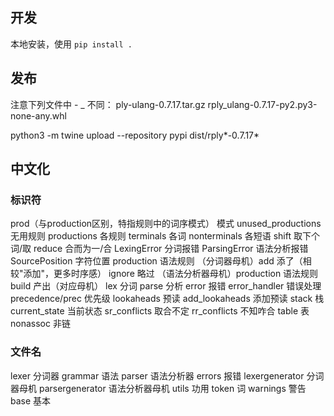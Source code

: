 ## 开发

本地安装，使用 `pip install .`

## 发布

注意下列文件中 - _ 不同：
ply-ulang-0.7.17.tar.gz
rply_ulang-0.7.17-py2.py3-none-any.whl

python3 -m twine upload --repository pypi dist/rply*-0.7.17*

## 中文化

### 标识符

prod（与production区别，特指规则中的词序模式） 模式
unused_productions 无用规则
productions 各规则
terminals 各词
nonterminals 各短语
shift 取下个词/取
reduce 合而为一/合
LexingError 分词报错
ParsingError  语法分析报错
SourcePosition 字符位置
production 语法规则
（分词器母机）add 添了（相较"添加"，更多时序感）
ignore 略过
（语法分析器母机）production 语法规则
build 产出（对应母机）
lex 分词
parse 分析
error 报错
error_handler 错误处理
precedence/prec 优先级
lookaheads 预读
add_lookaheads 添加预读
stack 栈
current_state 当前状态
sr_conflicts 取合不定
rr_conflicts 不知咋合
table 表
nonassoc 非链

### 文件名

lexer 分词器
grammar 语法
parser 语法分析器
errors 报错
lexergenerator 分词器母机
parsergenerator 语法分析器母机
utils 功用
token 词
warnings 警告
base 基本